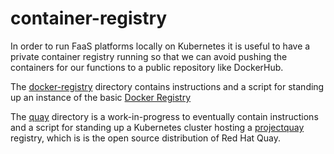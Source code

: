 # container-registry

In order to run FaaS platforms locally on Kubernetes it is useful to have a private container registry running so that we can avoid pushing the containers for our functions to a public repository like DockerHub.

The [docker-registry](docker-registry/README.md) directory contains instructions and a script for standing up an instance of the basic [Docker Registry](https://docs.docker.com/registry/)

The [quay](quay/README.md) directory is a work-in-progress to eventually contain instructions and a script for standing up a Kubernetes cluster hosting a [projectquay](https://www.projectquay.io/) registry, which is is the open source distribution of Red Hat Quay.